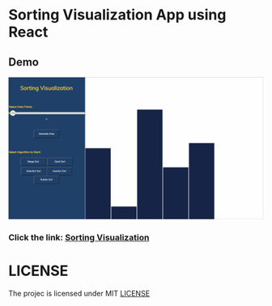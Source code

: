 # Sorting Visualization App using React

## Demo

![Alt Text](https://github.com/Hiteshsaai/Sorting-Visualization/blob/master/sortingnew.gif)

### **Click the link:** [Sorting Visualization](https://sortingvisualizer-d13e4.web.app/)


# LICENSE 

The projec is licensed under MIT [LICENSE](https://github.com/Hiteshsaai/Sorting-Visualization/blob/master/LICENSE.md)
